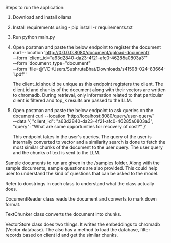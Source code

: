 Steps to run the application:
1. Download and install ollama
2. Install requirements using - pip install -r requirements.txt
3. Run python main.py
4. Open postman and paste the below endpoint to register the document
curl --location 'http://0.0.0.0:8080/document/upload-document/' \
--form 'client_id="a63d2840-da23-4f21-afc0-46285a0803a3"' \
--form 'document_type="document"' \
--form 'file=@"/C:/Users/SushrutaBhat/Downloads/s41598-024-83664-1.pdf"'
    
    The client_id should be unique as this endpoint registers the client. The client id and chunks of the document 
    along with their vectors are written to chromadb. During retrieval, only information related to that particular
    client is filtered and top_k results are passed to the LLM. 

5. Open postman and paste the below endpoint to ask queries on the document
 curl --location 'http://localhost:8080/query/user-query/' \
--data '{
    "client_id": "a63d2840-da23-4f21-afc0-46285a0803a3", 
    "query": "What are some opportunities for recovery of cost?"
}'
   
   This endpoint takes in the user's queries. The query of the user is internally converted to vector and a similarity 
   search is done to fetch the most similar chunks of the document to the user query. The user query and the chunks of 
   text is sent to the LLM. 

Sample documents to run are given in the /samples folder. Along with the sample documents, sample questions are also 
provided. This could help user to understand the kind of questions that can be asked to the model. 


Refer to docstrings in each class to understand what the class actually does. 

DocumentReader class reads the document and converts to mark down format.

TextChunker class converts the document into chunks. 

VectorStore class does two things. It writes the embeddings to chromadb (Vector database). The also has a method to load
the database, filter records based on client id and get the similar chunks. 


